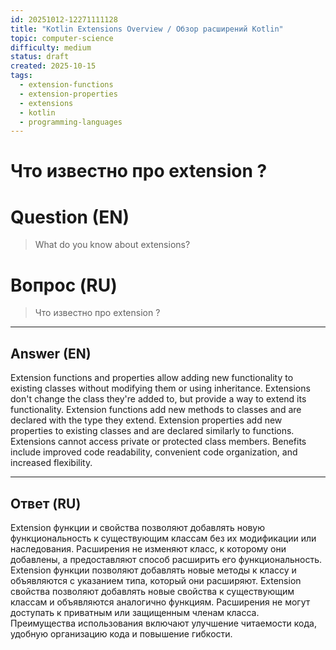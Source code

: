```yaml
---
id: 20251012-12271111128
title: "Kotlin Extensions Overview / Обзор расширений Kotlin"
topic: computer-science
difficulty: medium
status: draft
created: 2025-10-15
tags:
  - extension-functions
  - extension-properties
  - extensions
  - kotlin
  - programming-languages
---
```

# Что известно про extension ?

# Question (EN)
> What do you know about extensions?

# Вопрос (RU)
> Что известно про extension ?

---

## Answer (EN)

Extension functions and properties allow adding new functionality to existing classes without modifying them or using inheritance. Extensions don't change the class they're added to, but provide a way to extend its functionality. Extension functions add new methods to classes and are declared with the type they extend. Extension properties add new properties to existing classes and are declared similarly to functions. Extensions cannot access private or protected class members. Benefits include improved code readability, convenient code organization, and increased flexibility.

---

## Ответ (RU)

Extension функции и свойства позволяют добавлять новую функциональность к существующим классам без их модификации или наследования. Расширения не изменяют класс, к которому они добавлены, а предоставляют способ расширить его функциональность. Extension функции позволяют добавлять новые методы к классу и объявляются с указанием типа, который они расширяют. Extension свойства позволяют добавлять новые свойства к существующим классам и объявляются аналогично функциям. Расширения не могут доступать к приватным или защищенным членам класса. Преимущества использования включают улучшение читаемости кода, удобную организацию кода и повышение гибкости.

